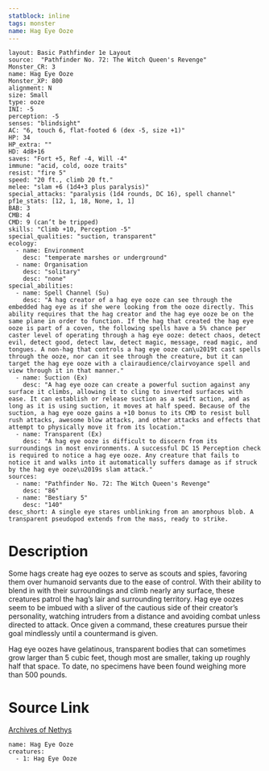```yaml
---
statblock: inline
tags: monster
name: Hag Eye Ooze
---
```

```statblock
layout: Basic Pathfinder 1e Layout
source:  "Pathfinder No. 72: The Witch Queen's Revenge"
Monster_CR: 3
name: Hag Eye Ooze
Monster_XP: 800
alignment: N
size: Small
type: ooze
INI: -5
perception: -5
senses: "blindsight"
AC: "6, touch 6, flat-footed 6 (dex -5, size +1)"
HP: 34
HP_extra: ""
HD: 4d8+16
saves: "Fort +5, Ref -4, Will -4"
immune: "acid, cold, ooze traits"
resist: "fire 5"
speed: "20 ft., climb 20 ft."
melee: "slam +6 (1d4+3 plus paralysis)"
special_attacks: "paralysis (1d4 rounds, DC 16), spell channel"
pf1e_stats: [12, 1, 18, None, 1, 1]
BAB: 3
CMB: 4
CMD: 9 (can’t be tripped)
skills: "Climb +10, Perception -5"
special_qualities: "suction, transparent"
ecology:
  - name: Environment
    desc: "temperate marshes or underground"
  - name: Organisation
    desc: "solitary"
    desc: "none"
special_abilities:
  - name: Spell Channel (Su)
    desc: "A hag creator of a hag eye ooze can see through the embedded hag eye as if she were looking from the ooze directly. This ability requires that the hag creator and the hag eye ooze be on the same plane in order to function. If the hag that created the hag eye ooze is part of a coven, the following spells have a 5% chance per caster level of operating through a hag eye ooze: detect chaos, detect evil, detect good, detect law, detect magic, message, read magic, and tongues. A non-hag that controls a hag eye ooze can\u2019t cast spells through the ooze, nor can it see through the creature, but it can target the hag eye ooze with a clairaudience/clairvoyance spell and view through it in that manner."
  - name: Suction (Ex)
    desc: "A hag eye ooze can create a powerful suction against any surface it climbs, allowing it to cling to inverted surfaces with ease. It can establish or release suction as a swift action, and as long as it is using suction, it moves at half speed. Because of the suction, a hag eye ooze gains a +10 bonus to its CMD to resist bull rush attacks, awesome blow attacks, and other attacks and effects that attempt to physically move it from its location."
  - name: Transparent (Ex)
    desc: "A hag eye ooze is difficult to discern from its surroundings in most environments. A successful DC 15 Perception check is required to notice a hag eye ooze. Any creature that fails to notice it and walks into it automatically suffers damage as if struck by the hag eye ooze\u2019s slam attack."
sources:
  - name: "Pathfinder No. 72: The Witch Queen's Revenge"
    desc: "86"
  - name: "Bestiary 5"
    desc: "140"
desc_short: A single eye stares unblinking from an amorphous blob. A transparent pseudopod extends from the mass, ready to strike. 
```
# Description
Some hags create hag eye oozes to serve as scouts and spies, favoring them over humanoid servants due to the ease of control. With their ability to blend in with their surroundings and climb nearly any surface, these creatures patrol the hag’s lair and surrounding territory. Hag eye oozes seem to be imbued with a sliver of the cautious side of their creator’s personality, watching intruders from a distance and avoiding combat unless directed to attack. Once given a command, these creatures pursue their goal mindlessly until a countermand is given. 

Hag eye oozes have gelatinous, transparent bodies that can sometimes grow larger than 5 cubic feet, though most are smaller, taking up roughly half that space. To date, no specimens have been found weighing more than 500 pounds.
# Source Link
[Archives of Nethys](https://aonprd.com/MonsterDisplay.aspx?ItemName=Hag%20Eye%20Ooze)
```encounter-table
name: Hag Eye Ooze
creatures:
  - 1: Hag Eye Ooze
```
